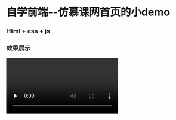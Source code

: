 # 自学前端--仿慕课网首页的小demo

### Html + css + js

### 效果展示

<video id="video" controls="" preload="none">
    <source id="mp4" src="https://github.com/hurui1990/MukeDemo/blob/master/video/mukedemo.mp4" type="video/mp4">
</video>
